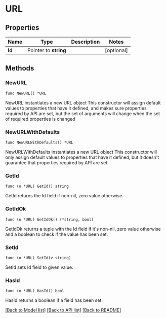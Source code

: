 # URL

## Properties

Name | Type | Description | Notes
------------ | ------------- | ------------- | -------------
**Id** | Pointer to **string** |  | [optional] 

## Methods

### NewURL

`func NewURL() *URL`

NewURL instantiates a new URL object
This constructor will assign default values to properties that have it defined,
and makes sure properties required by API are set, but the set of arguments
will change when the set of required properties is changed

### NewURLWithDefaults

`func NewURLWithDefaults() *URL`

NewURLWithDefaults instantiates a new URL object
This constructor will only assign default values to properties that have it defined,
but it doesn't guarantee that properties required by API are set

### GetId

`func (o *URL) GetId() string`

GetId returns the Id field if non-nil, zero value otherwise.

### GetIdOk

`func (o *URL) GetIdOk() (*string, bool)`

GetIdOk returns a tuple with the Id field if it's non-nil, zero value otherwise
and a boolean to check if the value has been set.

### SetId

`func (o *URL) SetId(v string)`

SetId sets Id field to given value.

### HasId

`func (o *URL) HasId() bool`

HasId returns a boolean if a field has been set.


[[Back to Model list]](../README.md#documentation-for-models) [[Back to API list]](../README.md#documentation-for-api-endpoints) [[Back to README]](../README.md)


